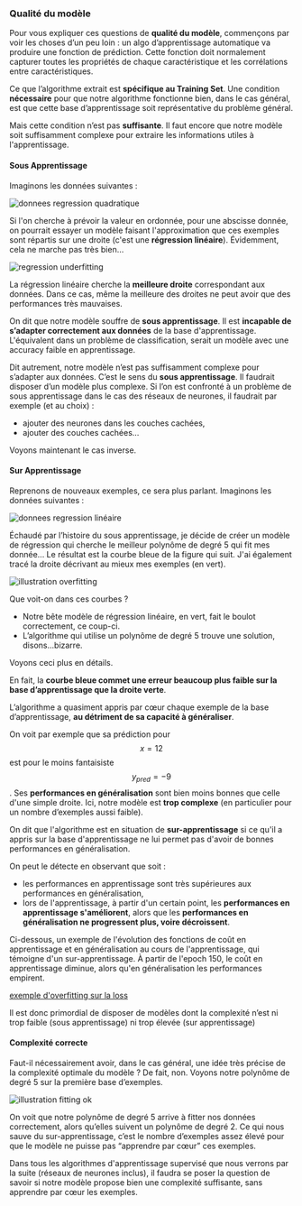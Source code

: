 <script type="text/javascript" async src="//cdn.bootcss.com/mathjax/2.7.0/MathJax.js?config=TeX-AMS-MML_HTMLorMML"></script>
<script type="text/javascript" async src="https://cdnjs.cloudflare.com/ajax/libs/mathjax/2.7.1/MathJax.js?config=TeX-MML-AM_CHTML"></script>

### Qualité du modèle

Pour vous expliquer ces questions de **qualité du modèle**, commençons par
voir les choses d’un peu loin :
un algo d’apprentissage automatique va produire une fonction de prédiction.
Cette fonction doit normalement capturer toutes les propriétés de chaque
caractéristique et les corrélations entre caractéristiques.

Ce que l’algorithme extrait est **spécifique au Training Set**.
Une condition **nécessaire** pour que notre algorithme fonctionne bien, dans
le cas général, est que cette base d’apprentissage soit représentative du
problème général.

Mais cette condition n’est pas **suffisante**.
Il faut encore que notre modèle soit suffisamment complexe pour extraire les
informations utiles à l'apprentissage.

#### Sous Apprentissage

Imaginons les données suivantes :

![donnees regression quadratique](images/learningBaseOverfitting.png)

Si l'on cherche à prévoir la valeur en ordonnée, pour une abscisse donnée, on
pourrait essayer un modèle faisant l'approximation que ces exemples sont
répartis sur une droite (c'est une **régression linéaire**).
Évidemment, cela ne marche pas très bien…

![regression underfitting](images/regressionUnderfit.png)

La régression linéaire cherche la **meilleure droite** correspondant aux 
données.
Dans ce cas, même la meilleure des droites ne peut avoir que des performances
très mauvaises.

On dit que notre modèle souffre de **sous apprentissage**.
Il est **incapable de s’adapter correctement aux données** de la base
d'apprentissage.
L'équivalent dans un problème de classification, serait un modèle avec une
accuracy faible en apprentissage.

Dit autrement, notre modèle n’est pas suffisamment complexe pour s’adapter
aux données.
C’est le sens du **sous apprentissage**.
Il faudrait disposer d’un modèle plus complexe.
Si l’on est confronté à un problème de sous apprentissage dans le cas des
réseaux de neurones, il faudrait par exemple (et au choix) :

- ajouter des neurones dans les couches cachées,
- ajouter des couches cachées…

Voyons maintenant le cas inverse.

#### Sur Apprentissage

Reprenons de nouveaux exemples, ce sera plus parlant. Imaginons les données suivantes :

![donnees regression linéaire](images/learningBaseOverfitting2.png)

Échaudé par l’histoire du sous apprentissage, je décide de créer un modèle de régression qui cherche le meilleur polynôme de degré 5 qui fit mes donnée... Le résultat est la courbe bleue de la figure qui suit. J'ai également tracé la droite décrivant au mieux mes exemples (en vert).

![illustration overfitting](images/overfitting.png)

Que voit-on dans ces courbes ?

- Notre bête modèle de régression linéaire, en vert, fait le boulot correctement, ce coup-ci.
- L’algorithme qui utilise un polynôme de degré 5 trouve une solution, disons…bizarre.

Voyons ceci plus en détails.

En fait, la **courbe bleue commet une erreur beaucoup plus faible sur la base d’apprentissage que la droite verte**.

L’algorithme a quasiment appris par cœur chaque exemple de la base
d’apprentissage, **au détriment de sa capacité à généraliser**.

On voit par exemple que sa prédiction pour $$x=12$$ est pour le moins
fantaisiste $$y_{pred} = -9$$.
Ses **performances en généralisation** sont bien moins bonnes que celle d'une
simple droite.
Ici, notre modèle est **trop complexe** (en particulier pour un nombre
d’exemples aussi faible).

On dit que l'algorithme est en situation de **sur-apprentissage** si ce qu'il
a appris sur la base d'apprentissage ne lui permet pas d'avoir de bonnes
performances en généralisation.

On peut le détecte en observant que soit :

- les performances en apprentissage sont très supérieures aux performances en généralisation, 
- lors de l'apprentissage, à partir d'un certain point, les **performances en apprentissage s'améliorent**, alors que les **performances en généralisation ne progressent plus, voire décroissent**.

Ci-dessous, un exemple de l'évolution des fonctions de coût en apprentissage et en généralisation au cours de l'apprentissage, qui témoigne d'un sur-apprentissage. À partir de l'epoch 150, le coût en apprentissage diminue, alors qu'en généralisation les performances empirent.

[exemple d'overfitting sur la loss](images/overfitting_dnn.png)


Il est donc primordial de disposer de modèles dont la complexité n’est ni trop faible (sous apprentissage) ni trop élevée (sur apprentissage)

#### Complexité correcte

Faut-il nécessairement avoir, dans le cas général, une idée très précise de la complexité optimale du modèle ? De fait, non. Voyons notre polynôme de degré 5 sur la première base d’exemples.

![illustration fitting ok](images/okfitting.png)

On voit que notre polynôme de degré 5 arrive à fitter nos données
correctement, alors qu’elles suivent un polynôme de degré 2.
Ce qui nous sauve du sur-apprentissage, c’est le nombre d’exemples assez
élevé pour que le modèle ne puisse pas “apprendre par cœur” ces exemples.

Dans tous les algorithmes d'apprentissage supervisé que nous verrons par la
suite (réseaux de neurones inclus), il faudra se poser la question de savoir
si notre modèle propose bien une complexité suffisante, sans apprendre par
cœur les exemples.